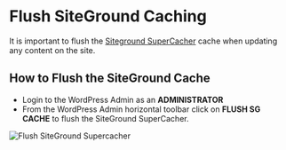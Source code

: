 # Flush SiteGround Caching

It is important to flush the [Siteground SuperCacher](https://www.siteground.com/tutorials/supercacher/) cache when updating any content on the site. 

## How to Flush the SiteGround Cache

* Login to the WordPress Admin as an **ADMINISTRATOR** 
* From the WordPress Admin horizontal toolbar click on **FLUSH SG CACHE** to flush the SiteGround SuperCacher. 

![Flush SiteGround Supercacher](/images/flush-supercache.png)



